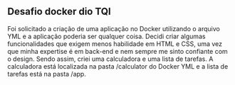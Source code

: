## Desafio docker dio TQI


Foi solicitado a criação de uma aplicação no Docker utilizando o arquivo YML e a aplicação poderia ser qualquer coisa. Decidi criar algumas funcionalidades que exigem menos habilidade em HTML e CSS, uma vez que minha expertise é em back-end e nem sempre me sinto confiante com o design. Sendo assim, criei uma calculadora e uma lista de tarefas. A calculadora está localizada na pasta /calculator do Docker YML e a lista de tarefas está na pasta /app.
